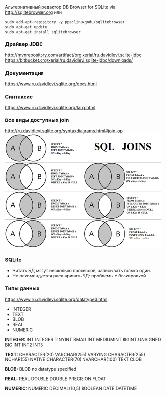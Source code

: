Альтернативный редактор DB Browser for SQLite via http://sqlitebrowser.org или
```text
sudo add-apt-repository -y ppa:linuxgndu/sqlitebrowser
sudo apt-get update
sudo apt-get install sqlitebrowser
``` 

### Драйвер JDBC
http://mvnrepository.com/artifact/org.xerial/ru.davidlevi.sqlite-jdbc 
https://bitbucket.org/xerial/ru.davidlevi.sqlite-jdbc/downloads/

### Документация
https://www.ru.davidlevi.sqlite.org/docs.html 

### Синтаксис
https://www.ru.davidlevi.sqlite.org/lang.html

### Все виды доступных join
http://ru.davidlevi.sqlite.org/syntaxdiagrams.html#join-op
![alt text](type-join.png)

### SQLite
 - Читать БД могут несколько процессов, записывать только один.
 - Не рекомендуется расшаривать БД: проблемы с блокировкой.

### Типы данных
https://www.ru.davidlevi.sqlite.org/datatype3.html: 
- INTEGER
- TEXT
- BLOB
- REAL
- NUMERIC

**INTEGER:**
            INT
            INTEGER
            TINYINT
            SMALLINT
            MEDIUMINT
            BIGINT
            UNSIGNED BIG INT
            INT2
            INT8

**TEXT:**
            CHARACTER(20)
            VARCHAR(255)
            VARYING CHARACTER(255)
            NCHAR(55)
            NATIVE CHARACTER(70)
            NVARCHAR(100)
            TEXT
            CLOB

**BLOB:**
            BLOB
            no datatype specified

**REAL:**
            REAL
            DOUBLE
            DOUBLE PRECISION
            FLOAT

**NUMERIC:**
            NUMERIC
            DECIMAL(10,5)
            BOOLEAN
            DATE
            DATETIME 